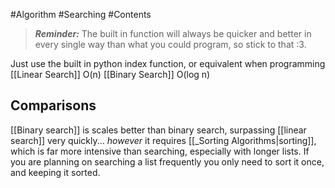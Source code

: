 #Algorithm #Searching #Contents 
> ***Reminder:***
> The built in function will always be quicker and better in every single way than what you could program, so stick to that :3.

Just use the built in python index function, or equivalent when programming
[[Linear Search]] O(n)
[[Binary Search]] O(log  n)
## Comparisons
[[Binary search]] is scales better than binary search, surpassing [[linear search]] very quickly... *however* it requires [[_Sorting Algorithms|sorting]], which is far more intensive than searching, especially with longer lists. If you are planning on searching a list frequently you only need to sort it once, and keeping it sorted.